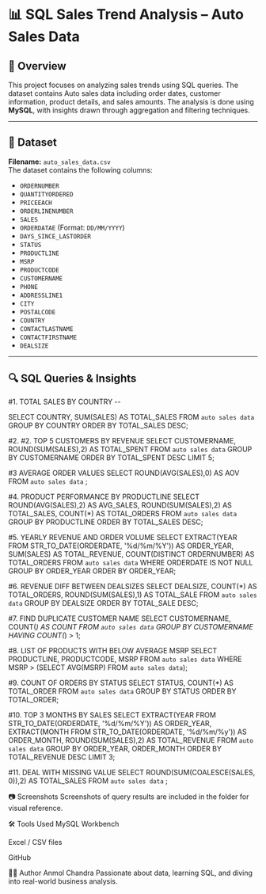 # 📊 SQL Sales Trend Analysis – Auto Sales Data

## 🧾 Overview
This project focuses on analyzing sales trends using SQL queries. The dataset contains Auto sales data including order dates, customer information, product details, and sales amounts. The analysis is done using **MySQL**, with insights drawn through aggregation and filtering techniques.

---

## 📁 Dataset
**Filename:** `auto_sales_data.csv`  
The dataset contains the following columns:
- `ORDERNUMBER`
- `QUANTITYORDERED`
- `PRICEEACH`
- `ORDERLINENUMBER`
- `SALES`
- `ORDERDATAE` (Format: `DD/MM/YYYY`)
- `DAYS_SINCE_LASTORDER`
- `STATUS`
- `PRODUCTLINE`
- `MSRP`
- `PRODUCTCODE`
- `CUSTOMERNAME`
- `PHONE`
- `ADDRESSLINE1`
- `CITY`
- `POSTALCODE`
- `COUNTRY`
- `CONTACTLASTNAME`
- `CONTACTFIRSTNAME`
- `DEALSIZE`

---

## 🔍 SQL Queries & Insights

#1. TOTAL SALES BY COUNTRY --

SELECT COUNTRY, SUM(SALES) AS TOTAL_SALES FROM `auto sales data` GROUP BY COUNTRY ORDER BY TOTAL_SALES DESC;


#2. #2. TOP 5 CUSTOMERS BY REVENUE
SELECT  CUSTOMERNAME, ROUND(SUM(SALES),2) AS TOTAL_SPENT FROM  `auto sales data` GROUP BY CUSTOMERNAME ORDER BY TOTAL_SPENT DESC LIMIT 5;

#3 AVERAGE ORDER VALUES 
SELECT ROUND(AVG(SALES),0) AS AOV FROM `auto sales data` ;

#4. PRODUCT PERFORMANCE BY PRODUCTLINE
SELECT 
ROUND(AVG(SALES),2) AS AVG_SALES,
ROUND(SUM(SALES),2) AS TOTAL_SALES,
COUNT(*) AS TOTAL_ORDERS 
FROM 
`auto sales data` GROUP BY PRODUCTLINE
ORDER BY TOTAL_SALES DESC;

#5. YEARLY REVENUE AND ORDER VOLUME
SELECT 
  EXTRACT(YEAR FROM STR_TO_DATE(ORDERDATE, '%d/%m/%Y')) AS ORDER_YEAR,
  SUM(SALES) AS TOTAL_REVENUE,
  COUNT(DISTINCT ORDERNUMBER) AS TOTAL_ORDERS
FROM `auto sales data`
WHERE ORDERDATE IS NOT NULL
GROUP BY ORDER_YEAR
ORDER BY ORDER_YEAR;

#6. REVENUE DIFF BETWEEN DEALSIZES
SELECT DEALSIZE, 
COUNT(*) AS TOTAL_ORDERS, ROUND(SUM(SALES),1) AS TOTAL_SALE
FROM `auto sales data`
GROUP BY DEALSIZE 
ORDER BY TOTAL_SALE DESC;

#7. FIND DUPLICATE CUSTOMER NAME
SELECT CUSTOMERNAME, COUNT(*) AS COUNT FROM `auto sales data` GROUP BY CUSTOMERNAME HAVING COUNT(*) > 1;

#8. LIST OF PRODUCTS WITH BELOW AVERAGE MSRP
SELECT PRODUCTLINE, PRODUCTCODE, MSRP FROM `auto sales data` WHERE MSRP > (SELECT AVG(MSRP)
 FROM `auto sales data`);

 #9. COUNT OF ORDERS BY STATUS
SELECT STATUS, COUNT(*) AS TOTAL_ORDER FROM `auto sales data` GROUP BY STATUS ORDER BY TOTAL_ORDER;

#10. TOP 3 MONTHS BY SALES
SELECT 
 EXTRACT(YEAR FROM STR_TO_DATE(ORDERDATE, '%d/%m/%Y')) AS ORDER_YEAR,
 EXTRACT(MONTH FROM STR_TO_DATE(ORDERDATE, '%d/%m/%y')) AS ORDER_MONTH,
 ROUND(SUM(SALES),2) AS TOTAL_REVENUE
 FROM `auto sales data` GROUP BY ORDER_YEAR, ORDER_MONTH ORDER BY TOTAL_REVENUE DESC
 LIMIT 3;

#11. DEAL WITH MISSING VALUE
SELECT ROUND(SUM(COALESCE(SALES, 0)),2) AS TOTAL_SALES FROM `auto sales data` ;

📷 Screenshots
Screenshots of query results are included in the folder for visual reference.

🛠 Tools Used
MySQL Workbench

Excel / CSV files

GitHub

🙋‍♂️ Author
Anmol Chandra
Passionate about data, learning SQL, and diving into real-world business analysis.


